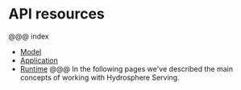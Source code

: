 # API resources
@@@ index
* [Model](models.md)
* [Application](applications.md)
* [Runtime](runtimes.md)
@@@
In the following pages we've described the main concepts of working with Hydrosphere Serving. 

